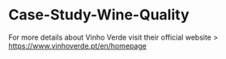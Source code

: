 # Case-Study-Wine-Quality

For more details about Vinho Verde visit their official website > https://www.vinhoverde.pt/en/homepage
